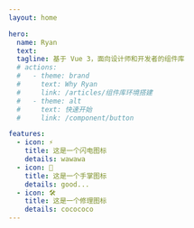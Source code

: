 ```yaml
---
layout: home

hero:
  name: Ryan
  text:
  tagline: 基于 Vue 3，面向设计师和开发者的组件库
  # actions:
  #   - theme: brand
  #     text: Why Ryan
  #     link: /articles/组件库环境搭建
  #   - theme: alt
  #     text: 快速开始
  #     link: /component/button

features:
  - icon: ⚡️
    title: 这是一个闪电图标
    details: wawawa
  - icon: 🖖
    title: 这是一个手掌图标
    details: good...
  - icon: 🛠️
    title: 这是一个修理图标
    details: cocococo
---
```

